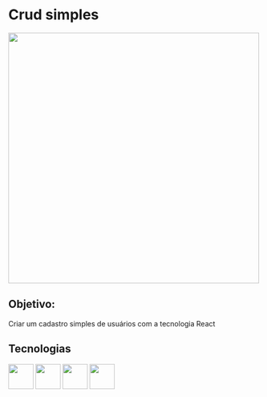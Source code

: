 # Crud simples
<img src="https://devporai.com.br/wp-content/uploads/2021/01/O-que-e-CRUD-740x414.jpg" width="500">

<h2>Objetivo:</h2>
<p>Criar um cadastro simples de usuários com a tecnologia React</p>

<h2>Tecnologias</h2>
<img src="https://static1.xdaimages.com/wordpress/wp-content/uploads/2022/09/Visual-Studio-Code-featured-2.jpg" width="50">
<img src="https://upload.wikimedia.org/wikipedia/commons/thumb/a/a7/React-icon.svg/200px-React-icon.svg.png" width="50">
<img src="https://www.freepnglogos.com/uploads/html5-logo-png/html5-logo-html-logo-0.png" width="50">
<img src="https://www.freepnglogos.com/uploads/html5-logo-png/html5-logo-opencode-css-8.png" width="50">
